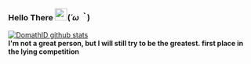 ### Hello There <a href='https://www.bacotan-wibu.com'><img src="https://github.com/TheDudeThatCode/TheDudeThatCode/blob/master/Assets/Hi.gif" width="25px"></a>(*´ω｀*)

[![DomathID github stats](https://github-readme-stats.vercel.app/api?username=domathid&locale=cn&show_icons=true&bg_color=ffffff&title_color=008082&text_color=594a4e&icon_color=ff8ba7)](https://www.bacotan-wibu.com/)
<br/>
**I'm not a great person, but I will still try to be the greatest. 
first place in the lying competition**
